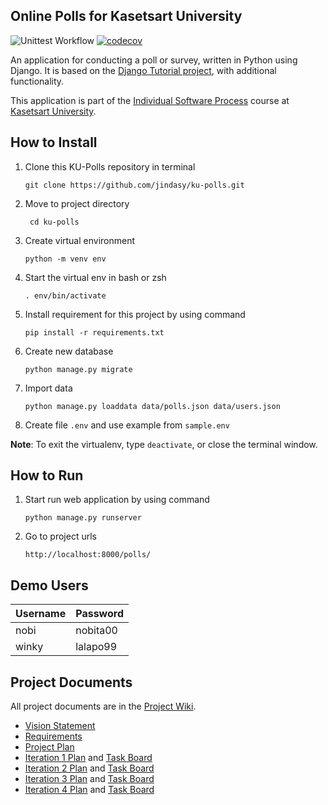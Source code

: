 ## Online Polls for Kasetsart University

![Unittest Workflow](https://github.com/jindasy/ku-polls/actions/workflows/python-app.yml/badge.svg)
[![codecov](https://codecov.io/gh/jindasy/ku-polls/branch/master/graph/badge.svg?token=PETFC8UB7I)](https://codecov.io/gh/jindasy/ku-polls)

An application for conducting a poll or survey, written in Python using Django. It is based on the [Django Tutorial project][django-tutorial],
with additional functionality.

This application is part of the [Individual Software Process](https://cpske.github.io/ISP) course at [Kasetsart University](https://ku.ac.th).

## How to Install

1. Clone this KU-Polls repository in terminal
    ```
    git clone https://github.com/jindasy/ku-polls.git
    ```

2. Move to project directory
   ```
    cd ku-polls
   ```

3. Create virtual environment
   ```
   python -m venv env
   ```

4. Start the virtual env in bash or zsh
   ```
   . env/bin/activate 
   ```

5. Install requirement for this project by using command
    ```
    pip install -r requirements.txt
    ```

6. Create new database
   ```
   python manage.py migrate
   ```

7. Import data
   ```
   python manage.py loaddata data/polls.json data/users.json
   ```

8. Create file `.env` and use example from `sample.env`

**Note**: To exit the virtualenv, type `deactivate`, or close the terminal window.

## How to Run

1. Start run web application by using command
   ```
   python manage.py runserver
   ```
2. Go to project urls
   ```
   http://localhost:8000/polls/
   ```

## Demo Users
| Username | Password |
|----------|----------|
| nobi     | nobita00 |
| winky    | lalapo99 |

## Project Documents
All project documents are in the [Project Wiki](../../wiki/Home).
- [Vision Statement](../../wiki/Vision%20Statement)
- [Requirements](../../wiki/Requirements)
- [Project Plan](../../wiki/Development%20Plan)
- [Iteration 1 Plan](../../wiki/Iteration%201%20Plan) and [Task Board](https://github.com/users/jindasy/projects/2/views/2)
- [Iteration 2 Plan](../../wiki/Iteration%202%20Plan) and [Task Board](https://github.com/users/jindasy/projects/2/views/3)
- [Iteration 3 Plan](../../wiki/Iteration%203%20Plan) and [Task Board](https://github.com/users/jindasy/projects/2/views/4)
- [Iteration 4 Plan](../../wiki/Iteration%204%20Plan) and [Task Board](https://github.com/users/jindasy/projects/2/views/6)

[django-tutorial]: https://docs.djangoproject.com/en/4.1/intro/tutorial01/
